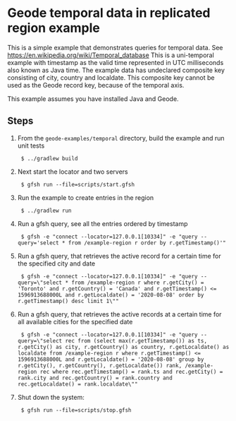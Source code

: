 <!--
Licensed to the Apache Software Foundation (ASF) under one or more
contributor license agreements.  See the NOTICE file distributed with
this work for additional information regarding copyright ownership.
The ASF licenses this file to You under the Apache License, Version 2.0
(the "License"); you may not use this file except in compliance with
the License.  You may obtain a copy of the License at

     http://www.apache.org/licenses/LICENSE-2.0

Unless required by applicable law or agreed to in writing, software
distributed under the License is distributed on an "AS IS" BASIS,
WITHOUT WARRANTIES OR CONDITIONS OF ANY KIND, either express or implied.
See the License for the specific language governing permissions and
limitations under the License.
-->

# Geode temporal data in replicated region example

This is a simple example that demonstrates queries for temporal data.
See https://en.wikipedia.org/wiki/Temporal_database
This is a uni-temporal example with timestamp as the valid time represented in UTC milliseconds also known as Java time. The example data has undeclared composite key consisting of city, country and localdate. This composite key cannot be used as the Geode record key, because of the temporal axis.

This example assumes you have installed Java and Geode.

## Steps

1. From the `geode-examples/temporal` directory, build the example and
   run unit tests

        $ ../gradlew build

2. Next start the locator and two servers

        $ gfsh run --file=scripts/start.gfsh

3. Run the example to create entries in the region

        $ ../gradlew run

4. Run a gfsh query, see all the entries ordered by timestamp

        $ gfsh -e "connect --locator=127.0.0.1[10334]" -e "query --query='select * from /example-region r order by r.getTimestamp()'"

5. Run a gfsh query, that retrieves the active record for a certain time for the specified city and date

        $ gfsh -e "connect --locator=127.0.0.1[10334]" -e "query --query=\"select * from /example-region r where r.getCity() = 'Toronto' and r.getCountry() = 'Canada' and r.getTimestamp() <= 1596913688000L and r.getLocaldate() = '2020-08-08' order by r.getTimestamp() desc limit 1\""

5. Run a gfsh query, that retrieves the active records at a certain time for all available cities for the specified date

        $ gfsh -e "connect --locator=127.0.0.1[10334]" -e "query --query=\"select rec from (select max(r.getTimestamp()) as ts, r.getCity() as city, r.getCountry() as country, r.getLocaldate() as localdate from /example-region r where r.getTimestamp() <= 1596913688000L and r.getLocaldate() = '2020-08-08' group by r.getCity(), r.getCountry(), r.getLocaldate()) rank, /example-region rec where rec.getTimestamp() = rank.ts and rec.getCity() = rank.city and rec.getCountry() = rank.country and rec.getLocaldate() = rank.localdate\""

6. Shut down the system:

        $ gfsh run --file=scripts/stop.gfsh
